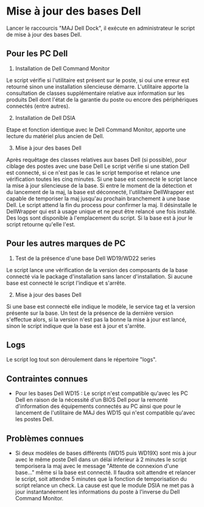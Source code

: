 # Mise à jour des bases Dell

Lancer le raccourcis "MAJ Dell Dock", il exécute en administrateur le script de mise à jour des bases Dell.

## Pour les PC Dell

1. Installation de Dell Command Monitor 

Le script vérifie si l'utilitaire est présent sur le poste, si oui une erreur est retourné sinon une installation silencieuse démarre.
L'utilitaire apporte la consultation de classes supplémentaire relative aux information sur les produits Dell dont l'état de la garantie du poste ou encore des périphériques connectés (entre autres).


2. Installation de Dell DSIA

Etape et fonction identique avec le Dell Command Monitor, apporte une lecture du matériel plus ancien de Dell.

3. Mise à jour des bases Dell

Après requêtage des classes relatives aux bases Dell (si possible), pour ciblage des postes avec une base Dell
Le script vérifie si une station Dell est connecté, si ce n'est pas le cas le script temporise et relance une vérification toutes les cinq minutes. Si une base est connecté le script lance la mise à jour silencieuse de la base. Si entre le moment de la détection et du lancement de la maj, la base est déconnecté, l'utilitaire DellWrapper est capable de temporiser la maj jusqu'au prochain branchement à une base Dell. 
Le script attend la fin du process pour confirmer la maj. 
Il désinstalle le DellWrapper qui est à usage unique et ne peut être relancé une fois installé.
Des logs sont disponible à l'emplacement du script.
Si la base est à jour le script retourne qu'elle l'est.

## Pour les autres marques de PC

1. Test de la présence d'une base Dell WD19/WD22 series

Le script lance une vérification de la version des composants de la base connecté via le package d'installation sans lancer d'installation. Si aucune base est connecté le script l'indique et s'arrête. 

2. Mise à jour des bases Dell

Si une base est connecté elle indique le modèle, le service tag et la version présente sur la base. Un test de la présence de la dernière version s'effectue alors, si la version n'est pas la bonne la mise à jour est lancé, sinon le script indique que la base est à jour et s'arrête.

## Logs

Le script log tout son déroulement dans le répertoire "logs".

## Contraintes connues

- Pour les bases Dell WD15 : Le script n'est compatible qu'avec les PC Dell en raison de la nécessité d'un BIOS Dell pour la remonté d'information des équipements connectés au PC ainsi que pour le lancement de l'utilitaire de MAJ des WD15 qui n'est compatible qu'avec les postes Dell.

## Problèmes connues

- Si deux modèles de bases différents (WD15 puis WD19X) sont mis à jour avec le même poste Dell dans un délai inferieur à 2 minutes le script temporisera la maj avec le message "Attente de connexion d'une base..." même si la base est connecté. Il faudra soit attendre et relancer le script, soit attendre 5 minutes que la fonction de temporisation du script relance un check. La cause est que le module DSIA ne met pas à jour instantanéement les informations du poste à l'inverse du Dell Command Monitor. 